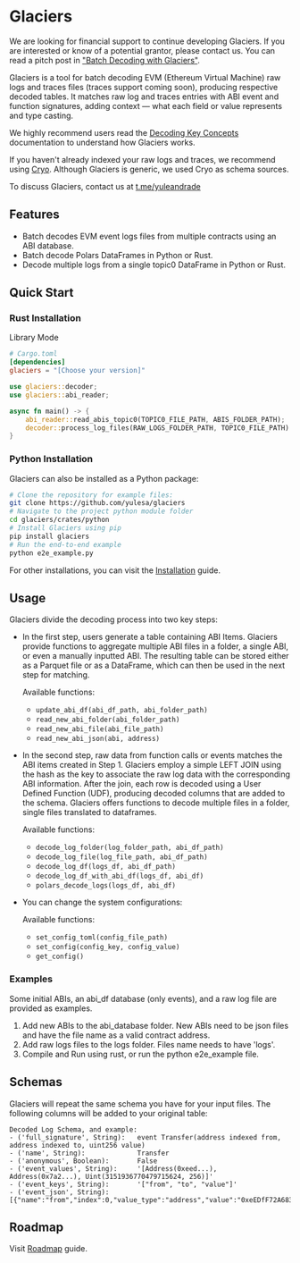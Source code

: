 # Glaciers

We are looking for financial support to continue developing Glaciers. If you are interested or know of a potential grantor, please contact us. You can read a pitch post in ["Batch Decoding with Glaciers"](https://glaciers.substack.com/p/batch-decoding-with-glaciers).

Glaciers is a tool for batch decoding EVM (Ethereum Virtual Machine) raw logs and traces files (traces support coming soon), producing respective decoded tables. It matches raw log and traces entries with ABI event and function signatures, adding context — what each field or value represents and type casting.

We highly recommend users read the [Decoding Key Concepts](./docs/decoding_key_concepts.md) documentation to understand how Glaciers works.

If you haven't already indexed your raw logs and traces, we recommend using [Cryo](https://github.com/paradigmxyz/cryo). Although Glaciers is generic, we used Cryo as schema sources.

To discuss Glaciers, contact us at [t.me/yuleandrade](http://t.me/yuleandrade)


## Features
- Batch decodes EVM event logs files from multiple contracts using an ABI database.
- Batch decode Polars DataFrames in Python or Rust.
- Decode multiple logs from a single topic0 DataFrame in Python or Rust.

## Quick Start
### Rust Installation
Library Mode
```toml
# Cargo.toml
[dependencies]
glaciers = "[Choose your version]"
```
```rust
use glaciers::decoder;
use glaciers::abi_reader;

async fn main() -> {
    abi_reader::read_abis_topic0(TOPIC0_FILE_PATH, ABIS_FOLDER_PATH);
    decoder::process_log_files(RAW_LOGS_FOLDER_PATH, TOPIC0_FILE_PATH).await;
}
```
### Python Installation

Glaciers can also be installed as a Python package:

```bash
# Clone the repository for example files:
git clone https://github.com/yulesa/glaciers
# Navigate to the project python module folder
cd glaciers/crates/python
# Install Glaciers using pip
pip install glaciers
# Run the end-to-end example
python e2e_example.py
```
For other installations, you can visit the [Installation](./docs/installation.md) guide.
## Usage

Glaciers divide the decoding process into two key steps:

- In the first step, users generate a table containing ABI Items. Glaciers provide functions to aggregate multiple ABI files in a folder, a single ABI, or even a manually inputted ABI. The resulting table can be stored either as a Parquet file or as a DataFrame, which can then be used in the next step for matching.

    Available functions:
    - `update_abi_df(abi_df_path, abi_folder_path)`
    - `read_new_abi_folder(abi_folder_path)`
    - `read_new_abi_file(abi_file_path)`
    - `read_new_abi_json(abi, address)`

- In the second step, raw data from function calls or events matches the ABI items created in Step 1. Glaciers employ a simple LEFT JOIN using the hash as the key to associate the raw log data with the corresponding ABI information. After the join, each row is decoded using a User Defined Function (UDF), producing decoded columns that are added to the schema. Glaciers offers functions to decode multiple files in a folder, single files translated to dataframes.

    Available functions:
    - `decode_log_folder(log_folder_path, abi_df_path)`
    - `decode_log_file(log_file_path, abi_df_path)`
    - `decode_log_df(logs_df, abi_df_path)`
    - `decode_log_df_with_abi_df(logs_df, abi_df)`
    - `polars_decode_logs(logs_df, abi_df)`

- You can change the system configurations:

    Available functions:
    - `set_config_toml(config_file_path)`
    - `set_config(config_key, config_value)`
    - `get_config()`

### Examples

Some initial ABIs, an abi_df database (only events), and a raw log file are provided as examples.

1. Add new ABIs to the abi_database folder. New ABIs need to be json files and have the file name as a valid contract address.
2. Add raw logs files to the logs folder. Files name needs to have 'logs'.
3. Compile and Run using rust, or run the python e2e_example file.

## Schemas

Glaciers will repeat the same schema you have for your input files.
The following columns will be added to your original table:

    Decoded Log Schema, and example:
    - ('full_signature', String):   event Transfer(address indexed from, address indexed to, uint256 value)
    - ('name', String):             Transfer
    - ('anonymous', Boolean):       False
    - ('event_values', String):     '[Address(0xeed...), Address(0x7a2...), Uint(3151936770479715624, 256)]'
    - ('event_keys', String):       '["from", "to", "value"]'
    - ('event_json', String):       [{"name":"from","index":0,"value_type":"address","value":"0xeEDfF72A683058F8FF531e8c98575f920430FdC5"}...]

## Roadmap

Visit [Roadmap](./docs/roadmap.md) guide.

